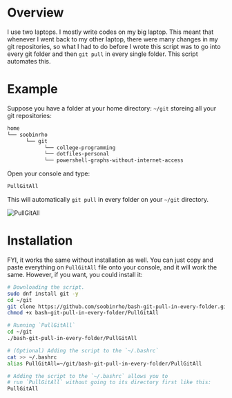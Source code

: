 # Overview

I use two laptops. I mostly write codes on my big laptop. This meant that whenever
I went back to my other laptop, there were many changes in my git repositories,
so what I had to do before I wrote this script was to go into every git folder and 
then `git pull` in every single folder. This script automates this.
 
# Example

Suppose you have a folder at your home directory: `~/git` storeing all your
git repositories:

```bash
home
└── soobinrho
      └── git
            └── college-programming
            └── dotfiles-personal
            └── powershell-graphs-without-internet-access        
```

Open your console and type:
```bash
PullGitAll
```
This will automatically `git pull` in every folder on your `~/git` directory.

![PullGitAll](https://user-images.githubusercontent.com/19341857/176871556-f7368e41-43b2-4331-954c-5d6054e07c95.png)

# Installation

FYI, it works the same without installation as well.
You can just copy and paste everything on `PullGitAll` file
onto your console, and it will work the same.
However, if you want, you could install it:

```bash
# Downloading the script.
sudo dnf install git -y
cd ~/git
git clone https://github.com/soobinrho/bash-git-pull-in-every-folder.git
chmod +x bash-git-pull-in-every-folder/PullGitAll

# Running `PullGitAll`
cd ~/git
./bash-git-pull-in-every-folder/PullGitAll

# (Optional) Adding the script to the `~/.bashrc`
cat >> ~/.bashrc
alias PullGitAll=~/git/bash-git-pull-in-every-folder/PullGitAll

# Adding the script to the `~/.bashrc` allows you to
# run `PullGitAll` without going to its directory first like this:
PullGitAll
```
